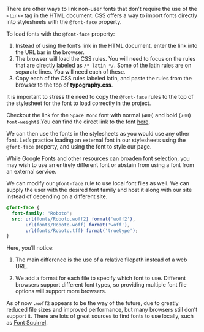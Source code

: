 There are other ways to link non-user fonts that don’t require the use of the `<link>` tag in the HTML document. CSS offers a way to import fonts directly into stylesheets with the `@font-face` property.

To load fonts with the `@font-face` property:

1. Instead of using the font’s link in the HTML document, enter the link into the URL bar in the browser.
2. The browser will load the CSS rules. You will need to focus on the rules that are directly labeled as `/* latin */`. Some of the latin rules are on separate lines. You will need each of these.
3. Copy each of the CSS rules labeled latin, and paste the rules from the browser to the top of **typography.css**.

It is important to stress the need to copy the `@font-face` rules to the top of the stylesheet for the font to load correctly in the project.

Checkout the link for the `Space Mono` font with normal (`400`) and bold (`700`) `font-weight`s.You can find the direct link to the font [here](https://fonts.googleapis.com/css?family=Space+Mono:400,700/).

We can then use the fonts in the stylesheets as you would use any other font. Let’s practice loading an external font in our stylesheets using the `@font-face` property, and using the font to style our page.

While Google Fonts and other resources can broaden font selection, you may wish to use an entirely different font or abstain from using a font from an external service.

We can modify our `@font-face` rule to use local font files as well. We can supply the user with the desired font family and host it along with our site instead of depending on a different site.

```css
@font-face {
  font-family: "Roboto";
  src: url(fonts/Roboto.woff2) format('woff2'),
       url(fonts/Roboto.woff) format('woff'),
       url(fonts/Roboto.tff) format('truetype');
}
```

Here, you’ll notice:

1. The main difference is the use of a relative filepath instead of a web URL.

2. We add a format for each file to specify which font to use. Different browsers support different font types, so providing multiple font file options will support more browsers.

As of now `.woff2` appears to be the way of the future, due to greatly reduced file sizes and improved performance, but many browsers still don’t support it. There are lots of great sources to find fonts to use locally, such as [Font Squirrel](https://www.fontsquirrel.com/).
